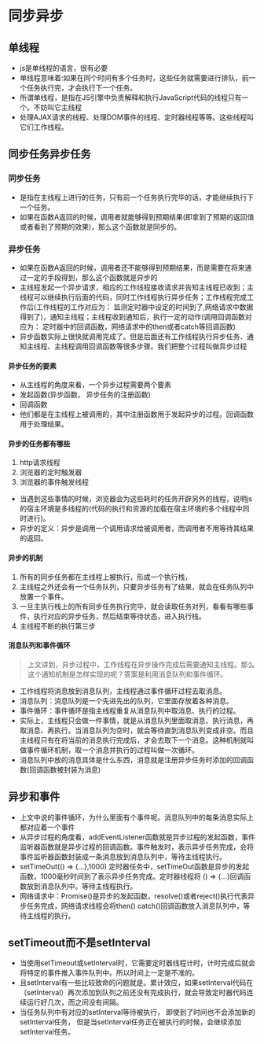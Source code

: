 # 同步异步

## 单线程

* js是单线程的语言，很有必要
* 单线程意味着:如果在同个时间有多个任务时，这些任务就需要进行排队，前一个任务执行完，才会执行下一个任务。
* 所谓单线程，是指在JS引擎中负责解释和执行JavaScript代码的线程只有一个。不妨叫它主线程
* 处理AJAX请求的线程、处理DOM事件的线程、定时器线程等等。这些线程叫它们工作线程。

## 同步任务异步任务

### 同步任务

* 是指在主线程上进行的任务，只有前一个任务执行完毕的话，才能继续执行下一个任务。
* 如果在函数A返回的时候，调用者就能够得到预期结果(即拿到了预期的返回值或者看到了预期的效果)，那么这个函数就是同步的。

### 异步任务

* 如果在函数A返回的时候，调用者还不能够得到预期结果，而是需要在将来通过一定的手段得到，那么这个函数就是异步的
* 主线程发起一个异步请求，相应的工作线程接收请求并告知主线程已收到；主线程可以继续执行后面的代码，同时工作线程执行异步任务；工作线程完成工作后(工作线程的工作对应为： 监测定时器中设定的时间到了,网络请求中数据得到了)，通知主线程；主线程收到通知后，执行一定的动作(调用回调函数对应为： 定时器中的回调函数，网络请求中的then或者catch等回调函数)
* 异步函数实际上很快就调用完成了。但是后面还有工作线程执行异步任务、通知主线程、主线程调用回调函数等很多步骤。我们把整个过程叫做异步过程

#### 异步任务的要素

* 从主线程的角度来看，一个异步过程需要两个要素
* 发起函数(异步函数， 异步任务的注册函数)
* 回调函数
* 他们都是在主线程上被调用的，其中注册函数用于发起异步的过程。回调函数用于处理结果。

#### 异步的任务都有哪些

1. http请求线程
2. 浏览器的定时触发器
3. 浏览器的事件触发线程

* 当遇到这些事情的时候，浏览器会为这些耗时的任务开辟另外的线程，说明js的宿主环境是多线程的(代码的执行和资源的加载在宿主环境的多个线程中同时进行)。
* 异步的定义：异步是调用一个调用请求给被调用者，而调用者不用等待其结果的返回。

#### 异步的机制

1. 所有的同步任务都在主线程上被执行，形成一个执行栈，
2. 主线程之外还会有一个任务队列，只要异步任务有了结果，就会在任务队列中放置一个事件。
3. 一旦主执行栈上的所有同步任务执行完毕，就会读取任务对列，看看有哪些事件，执行对应的异步任务，然后结束等待状态，进入执行栈。
4. 主线程不断的执行第三步

#### 消息队列和事件循环

> 上文讲到，异步过程中，工作线程在异步操作完成后需要通知主线程。那么这个通知机制是怎样实现的呢？答案是利用消息队列和事件循环。

* 工作线程将消息放到消息队列，主线程通过事件循环过程去取消息。
* 消息队列：消息队列是一个先进先出的队列，它里面存放着各种消息。
* 事件循环：事件循环是指主线程重复从消息队列中取消息、执行的过程。
* 实际上，主线程只会做一件事情，就是从消息队列里面取消息、执行消息，再取消息、再执行。当消息队列为空时，就会等待直到消息队列变成非空。而且主线程只有在将当前的消息执行完成后，才会去取下一个消息。这种机制就叫做事件循环机制，取一个消息并执行的过程叫做一次循环。
* 消息队列中放的消息具体是什么东西，消息就是注册异步任务时添加的回调函数(回调函数被封装为消息)

## 异步和事件

* 上文中说的事件循环，为什么里面有个事件呢。消息队列中的每条消息实际上都对应着一个事件
* 从异步过程的角度看，addEventListener函数就是异步过程的发起函数，事件监听器函数就是异步过程的回调函数。事件触发时，表示异步任务完成，会将事件监听器函数封装成一条消息放到消息队列中，等待主线程执行。
* setTimeOut(() => {...},1000) 定时器任务中，setTimeOut函数是异步的发起函数，1000毫秒时间到了表示异步任务完成。定时器线程将 () => {...}回调函数放到消息队列中。等待主线程执行。
* 网络请求中：Promise()是异步的发起函数，resolve()或者reject()执行代表异步任务完成，网络请求线程会将then() catch()回调函数放入消息队列中，等待主线程的执行。

## setTimeout而不是setInterval

* 当使用setTimeout或setInterval时，它需要定时器线程计时，计时完成后就会将特定的事件推入事件队列中。所以时间上一定是不准的。
* 且setInterval有一些比较致命的问题就是。累计效应，如果setInterval代码在（setInterval）再次添加到队列之前还没有完成执行，就会导致定时器代码连续运行好几次，而之间没有间隔。
* 当任务队列中有对应的setInterval等待被执行， 即使到了时间也不会添加新的setInterval任务， 但是当setInterval任务正在被执行的时候，会继续添加setInterval任务。
